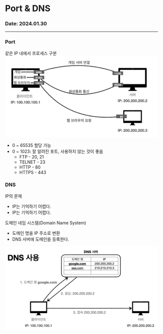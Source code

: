 # Port & DNS

### Date: 2024.01.30

---

### Port
같은 IP 내에서 프로세스 구분
![](img/port_dns_1.png?raw=true)

- 0 ~ 65535 할당 가능
- 0 ~ 1023: 잘 알려진 포트, 사용하지 않는 것이 좋음
  - FTP - 20, 21
  - TELNET - 23
  - HTTP - 80
  - HTTPS - 443

### DNS
IP의 문제
- IP는 기억하기 어렵다.
- IP는 기억하기 어렵다.

도메인 네임 시스템(Domain Name System)
- 도메인 명을 IP 주소로 변환
- DNS 서버에 도메인을 등록한다.

![](img/port_dns_2.png?raw=true)